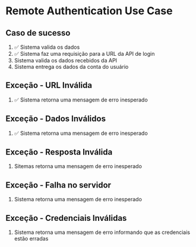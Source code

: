 # Remote Authentication Use Case

## Caso de sucesso
1. ✅ Sistema valida os dados
2. ✅ Sistema faz uma requisição para a URL da API de login
3. Sistema valida os dados recebidos da API
4. Sistema entrega os dados da conta do usuário

## Exceção - URL Inválida
1. ✅ Sistema retorna uma mensagem de erro inesperado

## Exceção - Dados Inválidos
1. ✅ Sistema retorna uma mensagem de erro inesperado

## Exceção - Resposta Inválida
1. Sitemas retorna uma mensagem de erro inesperado

## Exceção - Falha no servidor
1. Sistema retorna uma mensagem de erro inesperado

## Exceção - Credenciais Inválidas
1. Sistema retorna uma mensagem  de erro informando que as credenciais estão erradas